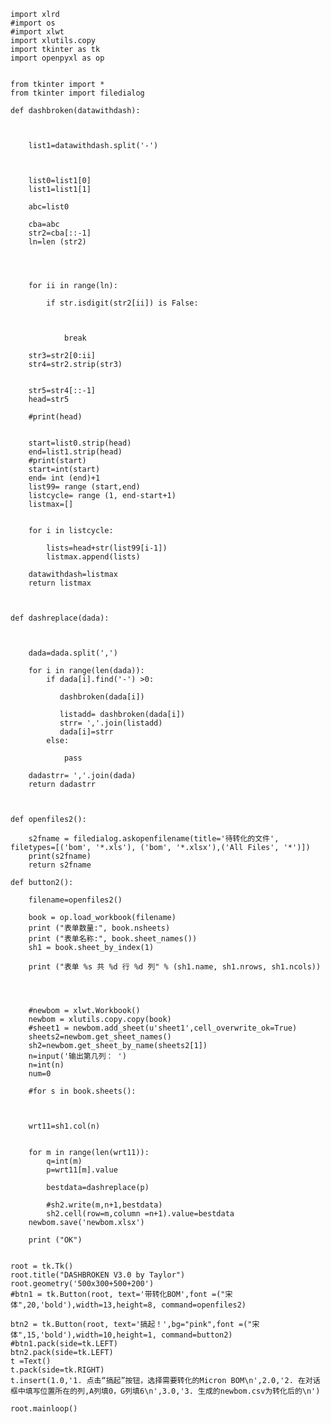     import xlrd
    #import os
    #import xlwt
    import xlutils.copy
    import tkinter as tk
    import openpyxl as op


    from tkinter import *
    from tkinter import filedialog

    def dashbroken(datawithdash):

        

        list1=datawithdash.split('-')

        

        list0=list1[0]
        list1=list1[1]
        
        abc=list0
        
        cba=abc
        str2=cba[::-1]
        ln=len (str2)

        


        for ii in range(ln):
            
            if str.isdigit(str2[ii]) is False:


                 
                break

        str3=str2[0:ii]
        str4=str2.strip(str3)


        str5=str4[::-1]    
        head=str5

        #print(head)
        
        
        start=list0.strip(head)
        end=list1.strip(head)
        #print(start)
        start=int(start)
        end= int (end)+1
        list99= range (start,end)
        listcycle= range (1, end-start+1)
        listmax=[]


        for i in listcycle:
        
            lists=head+str(list99[i-1])
            listmax.append(lists)
             
        datawithdash=listmax
        return listmax 


       
    def dashreplace(dada):



        dada=dada.split(',')

        for i in range(len(dada)):
            if dada[i].find('-') >0:
            
               dashbroken(dada[i])
           
               listadd= dashbroken(dada[i])
               strr= ','.join(listadd)
               dada[i]=strr
            else:

                pass

        dadastrr= ','.join(dada)
        return dadastrr



    def openfiles2():

        s2fname = filedialog.askopenfilename(title='待转化的文件', filetypes=[('bom', '*.xls'), ('bom', '*.xlsx'),('All Files', '*')])
        print(s2fname)
        return s2fname
        
    def button2():

        filename=openfiles2()
        
        book = op.load_workbook(filename)
        print ("表单数量:", book.nsheets)
        print ("表单名称:", book.sheet_names())
        sh1 = book.sheet_by_index(1)

        print ("表单 %s 共 %d 行 %d 列" % (sh1.name, sh1.nrows, sh1.ncols))

       

        
        #newbom = xlwt.Workbook()
        newbom = xlutils.copy.copy(book)
        #sheet1 = newbom.add_sheet(u'sheet1',cell_overwrite_ok=True)
        sheets2=newbom.get_sheet_names()
        sh2=newbom.get_sheet_by_name(sheets2[1])
        n=input('输出第几列： ')
        n=int(n)
        num=0

        #for s in book.sheets():

            
           
        wrt11=sh1.col(n)


        for m in range(len(wrt11)):      
            q=int(m)
            p=wrt11[m].value
        
            bestdata=dashreplace(p)
        
            #sh2.write(m,n+1,bestdata)
            sh2.cell(row=m,column =n+1).value=bestdata
        newbom.save('newbom.xlsx')

        print ("OK")
            
            
    root = tk.Tk()
    root.title("DASHBROKEN V3.0 by Taylor")
    root.geometry('500x300+500+200')
    #btn1 = tk.Button(root, text='带转化BOM',font =("宋体",20,'bold'),width=13,height=8, command=openfiles2)

    btn2 = tk.Button(root, text='搞起！',bg="pink",font =("宋体",15,'bold'),width=10,height=1, command=button2)
    #btn1.pack(side=tk.LEFT)
    btn2.pack(side=tk.LEFT)
    t =Text()
    t.pack(side=tk.RIGHT)
    t.insert(1.0,'1. 点击“搞起”按钮，选择需要转化的Micron BOM\n',2.0,'2. 在对话框中填写位置所在的列,A列填0，G列填6\n',3.0,'3. 生成的newbom.csv为转化后的\n')

    root.mainloop()

